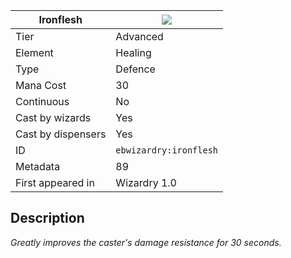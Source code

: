 | Ironflesh |![](https://github.com/Electroblob77/Wizardry/blob/1.12.2/src/main/resources/assets/ebwizardry/textures/spells/ironflesh.png)|
|---|---|
| Tier | Advanced |
| Element | Healing |
| Type | Defence |
| Mana Cost | 30 |
| Continuous | No |
| Cast by wizards | Yes |
| Cast by dispensers | Yes |
| ID | `ebwizardry:ironflesh` |
| Metadata | 89 |
| First appeared in | Wizardry 1.0 |
## Description
_Greatly improves the caster's damage resistance for 30 seconds._